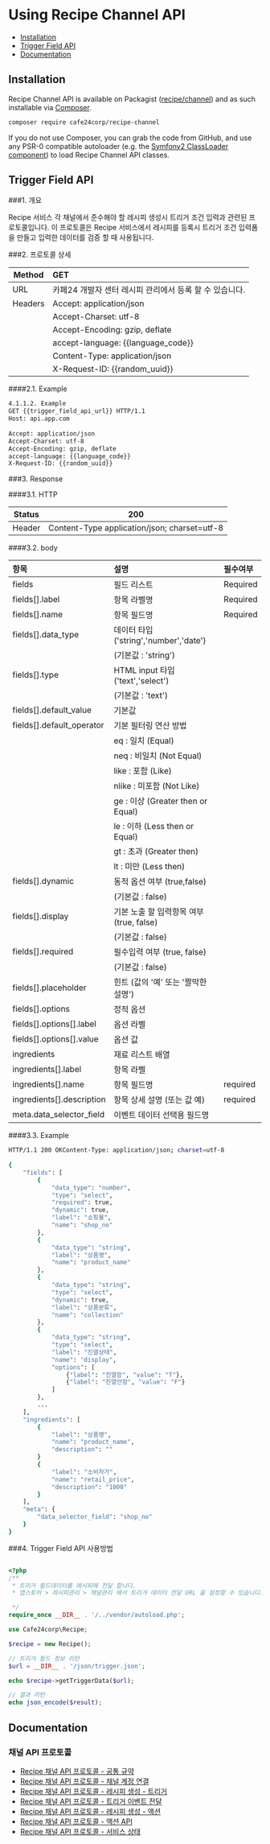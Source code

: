 # Using Recipe Channel API

- [Installation](#installation)
- [Trigger Field API](#trigger-field-api)
- [Documentation](#documentation)


## Installation

Recipe Channel API is available on Packagist ([recipe/channel](http://packagist.org/packages/recipe/channel))
and as such installable via [Composer](http://getcomposer.org/).

```bash
composer require cafe24corp/recipe-channel
```

If you do not use Composer, you can grab the code from GitHub, and use any
PSR-0 compatible autoloader (e.g. the [Symfony2 ClassLoader component](https://github.com/symfony/ClassLoader))
to load Recipe Channel API classes.

## Trigger Field API

###1. 개요

Recipe 서비스 각 채널에서 준수해야 할 레시피 생성시 트리거 조건 입력과 관련된 프로토콜입니다.
이 프로토콜은 Recipe 서비스에서 레시피를 등록시 트리거 조건 입력폼을 만들고 입력한 데이터를 검증 할 때 사용됩니다.

###2. 프로토콜 상세

| Method | GET  |
---------|:------|
| URL | 카페24 개발자 센터 레시피 관리에서 등록 할 수 있습니다. |
| Headers | Accept: application/json|           
|         |Accept-Charset: utf-8|
|         |Accept-Encoding: gzip, deflate|
|         |accept-language: {{language_code}}|
|         |Content-Type: application/json|
|         |X-Request-ID: {{random_uuid}} |

####2.1. Example
```bash
4.1.1.2. Example
GET {{trigger_field_api_url}} HTTP/1.1
Host: api.app.com
 
Accept: application/json
Accept-Charset: utf-8
Accept-Encoding: gzip, deflate
accept-language: {{language_code}}
X-Request-ID: {{random_uuid}}
```

###3. Response

####3.1. HTTP 

| Status | 200 |
|-------|-------|
| Header | Content-Type application/json; charset=utf-8 |

####3.2. body

| 항목 | 설명 | 필수여부 |
|:-----|:----|:---------|
|fields|필드 리스트|Required|
|fields[].label|항목 라벨명|Required|
|fields[].name|항목 필드명|Required|
|fields[].data_type|데이터 타입 ('string','number','date') |  |
|                   |(기본값 : 'string')                   ||
|fields[].type| HTML input 타입 ('text','select') ||
|               |    (기본값 : 'text')       |         |
|fields[].default_value|기본값||
|fields[].default_operator|기본 필터링 연산 방법||
|       | eq : 일치 (Equal)      |       |
|       | neq : 비일치 (Not Equal)      |       |
|       | like : 포함 (Like)      |       |
|       | nlike : 미포함 (Not Like)      |       |
|       | ge : 이상 (Greater then or Equal)      |       |
|       | le : 이하 (Less then or Equal)      |       |
|       | gt : 초과 (Greater then)      |       |
|       |  lt : 미만 (Less then)     |       |
|fields[].dynamic|동적 옵션 여부 (true,false)||
|   |   (기본값 : false) | |
|fields[].display| 기본 노출 할 입력항목 여부 (true, false) ||
|   |  (기본값 : false) |   |
|fields[].required|필수입력 여부 (true, false)||
|   |  (기본값 : false) |   |
|fields[].placeholder|힌트 (값의 '예' 또는 '짤막한 설명')||
|fields[].options|정적 옵션||
|fields[].options[].label|옵션 라벨	||
|fields[].options[].value| 옵션 값||
|ingredients|재료 리스트 배열||
|ingredients[].label|항목 라벨||
|ingredients[].name|항목 필드명|required|
|ingredients[].description|항목 상세 설명 (또는 값 예)|required|
|meta.data_selector_field|이벤트 데이터 선택용 필드명||

####3.3. Example

```bash
HTTP/1.1 200 OKContent-Type: application/json; charset=utf-8
  
{
    "fields": [
        {
            "data_type": "number",
            "type": "select",
            "required": true,
            "dynamic": true,
            "label": "쇼핑몰",
            "name": "shop_no"
        },
        {
            "data_type": "string",
            "label": "상품명",
            "name": "product_name"
        },
        {
            "data_type": "string",
            "type": "select",
            "dynamic": true,
            "label": "상품분류",
            "name": "collection"
        },
        {
            "data_type": "string",
            "type": "select",
            "label": "진열상태",
            "name": "display",
            "options": [
                {"label": "진열함", "value": "T"},
                {"label": "진열안함", "value": "F"}
            ]
        },
        ...
    ],
    "ingredients": [
        {
            "label": "상품명",
            "name": "product_name",
            "description": ""
        }
        {
            "label": "소비자가",
            "name": "retail_price",
            "description": "1000"
        }
    ],
    "meta": {
        "data_selector_field": "shop_no"
    }
}
```

###4. Trigger Field API 사용방법

```php

<?php
/**
 * 트리거 필드데이터를 레시피에 전달 합니다.
 * 앱스토어 > 레시피관리 > 채널관리 에서 트리거 데이터 전달 URL 을 설정할 수 있습니다.

 */
require_once __DIR__ . '/../vendor/autoload.php';

use Cafe24corp\Recipe;

$recipe = new Recipe();

// 트리거 필드 정보 리턴
$url = __DIR__ . '/json/trigger.json';

echo $recipe->getTriggerData($url);

// 결과 리턴
echo json_encode($result);

```

## Documentation

### 채널 API 프로토콜

* [Recipe 채널 API 프로토콜 - 공통 규약](https://wiki.simplexi.com/pages/viewpage.action?pageId=1086099666)
* [Recipe 채널 API 프로토콜 - 채널 계정 연결](https://wiki.simplexi.com/pages/viewpage.action?pageId=1084232802)
* [Recipe 채널 API 프로토콜 - 레시피 생성 - 트리거](https://wiki.simplexi.com/pages/viewpage.action?pageId=1084232803)
* [Recipe 채널 API 프로토콜 - 트리거 이벤트 전달](https://wiki.simplexi.com/pages/viewpage.action?pageId=1084232805)
* [Recipe 채널 API 프로토콜 - 레시피 생성 - 액션](https://wiki.simplexi.com/pages/viewpage.action?pageId=1084232804)
* [Recipe 채널 API 프로토콜 - 액션 API](https://wiki.simplexi.com/pages/viewpage.action?pageId=1084232806)
* [Recipe 채널 API 프로토콜 - 서비스 상태](https://wiki.simplexi.com/pages/viewpage.action?pageId=1084232807)
